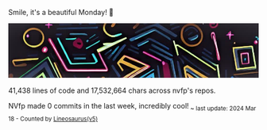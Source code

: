 Smile, it's a beautiful Monday! 🌺

![banner](./assets/banner.jpg)

41,438 lines of code and 17,532,664 chars across nvfp's repos.

NVfp made 0 commits in the last week, incredibly cool!<sub> ~ last update: 2024 Mar 18 - Counted by [Lineosaurus(v5)](https://github.com/Lineosaurus/Lineosaurus)</sub>